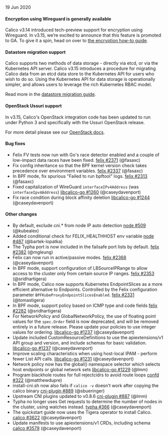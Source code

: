 19 Jun 2020

#### Encryption using Wireguard is generally available

Calico v3.14 introduced tech-preview support for encryption using Wireguard. In v3.15, we’re excited to announce that this feature is promoted to GA.
To give it a spin, head on over to [the encryption how-to guide](https://docs.projectcalico.org/v3.15/security/encrypt-cluster-pod-traffic).

#### Datastore migration support

Calico supports two methods of data storage - directly via etcd, or via the Kubernetes API server. Calico v3.15 introduces a procedure for migrating Calico data from an etcd data store to the Kubernetes API for users who wish to do so. Using the Kubernetes API for data storage is operationally simpler, and allows users to leverage the rich Kubernetes RBAC model.

Read more in the [datastore migration guide](https://docs.projectcalico.org/v3.15/maintenance/datastore-migration).

#### OpenStack Ussuri support

In v3.15, Calico's OpenStack integration code has been updated to run under Python 3 and specifically with the Ussuri OpenStack release.

For more detail please see our [OpenStack docs](https://docs.projectcalico.org/v3.15/getting-started/openstack/requirements).

#### Bug fixes

 - Felix FV tests now run with Go's race detector enabled and a couple of low-impact data races have been fixed. [felix #2371](https://github.com/projectcalico/felix/pull/2371) (@fasaxc)
 - Fix config inheritance so that the BPF kernel version check takes precedence  over environment variables. [felix #2337](https://github.com/projectcalico/felix/pull/2337) (@fasaxc)
 - In BPF mode, fix spurious "Failed to run bpftool" logs. [felix #2313](https://github.com/projectcalico/felix/pull/2313) (@fasaxc)
 - Fixed capitalization of WireGuard `interfaceIPv4Address` (was `interfaceIpv4Address`) [libcalico-go #1260](https://github.com/projectcalico/libcalico-go/pull/1260) (@caseydavenport)
 - Fix race condition during block affinity deletion [libcalico-go #1244](https://github.com/projectcalico/libcalico-go/pull/1244) (@caseydavenport)

#### Other changes

 - By default, exclude cni.* from node IP auto detection [node #509](https://github.com/projectcalico/node/pull/509) (@kubealex)
 - Added conditional check for FELIX_HEALTHHOST env variable [node #487](https://github.com/projectcalico/node/pull/487) (@bartek-lopatka)
 - The Typha port is now included in the failsafe port lists by default. [felix #2382](https://github.com/projectcalico/felix/pull/2382) (@mgleung)
 - Felix can now run in active/passive modes. [felix #2368](https://github.com/projectcalico/felix/pull/2368) (@caseydavenport)
 - In BPF mode, support configuration of LBSourceIPRange to allow access to the cluster only from certain source IP ranges. [felix #2353](https://github.com/projectcalico/felix/pull/2353) (@sridhartigera)
 - In BPF mode, Calico now supports Kubernetes EndpointSlices as a more efficient alternative to Endpoints.  Controlled by the Felix configuration parameter `BPFKubeProxyEndpointSlicesEnabled`. [felix #2331](https://github.com/projectcalico/felix/pull/2331) (@tomastigera)
 - In BPF mode, support policy based on ICMP type and code fields [felix #2282](https://github.com/projectcalico/felix/pull/2282) (@sridhartigera)
 - For NetworkPolicy and GlobalNetworkPolicy, the use of floating point values for the `spec.Order` field is now deprecated, and will be removed entirely in a future release. Please update your policies to use integer values for ordering. [libcalico-go #1237](https://github.com/projectcalico/libcalico-go/pull/1237) (@caseydavenport)
 - Update included CustomResourceDefinitions to use the apiextensions/v1 API group and version, and include schemas for basic validation. [libcalico-go #1237](https://github.com/projectcalico/libcalico-go/pull/1237) (@caseydavenport)
 - Improve scaling characteristics when using host-local IPAM - perform fewer List API calls. [libcalico-go #1231](https://github.com/projectcalico/libcalico-go/pull/1231) (@caseydavenport)
 - Network policy now has the global() namespace selector which selects host endpoints or global network sets [libcalico-go #1229](https://github.com/projectcalico/libcalico-go/pull/1229) (@lmm)
 - Program blackhole routes for full rejectcidrs to avoid route loops [confd #322](https://github.com/projectcalico/confd/pull/322) (@matthewdupre)
 - install-cni.sh now also fails if `calico -v` doesn't work after copying the calico binary [cni-plugin #889](https://github.com/projectcalico/cni-plugin/pull/889) (@sbueringer)
 - Upstream CNI plugins updated to v0.8.6 [cni-plugin #887](https://github.com/projectcalico/cni-plugin/pull/887) (@lmm)
 - Typha no longer uses Get requests to determine the number of nodes in the cluster, using watches instead. [typha #366](https://github.com/projectcalico/typha/pull/366) (@caseydavenport)
 - The quickstart guide now uses the Tigera operator to install Calico. [calico #3622](https://github.com/projectcalico/calico/pull/3622) (@caseydavenport)
 - Update manifests to use apiextensions/v1 CRDs, including schema [calico #3579](https://github.com/projectcalico/calico/pull/3579) (@caseydavenport)
